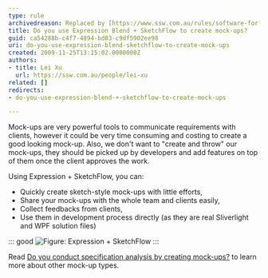 ```yaml
---
type: rule
archivedreason: Replaced by [https://www.ssw.com.au/rules/software-for-product-design](/software-for-product-design)
title: Do you use Expression Blend + SketchFlow to create mock-ups?
guid: ca54288b-c4f7-4894-bd83-c9df5902ee98
uri: do-you-use-expression-blend-sketchflow-to-create-mock-ups
created: 2009-11-25T13:15:02.0000000Z
authors:
- title: Lei Xu
  url: https://ssw.com.au/people/lei-xu
related: []
redirects:
- do-you-use-expression-blend-+-sketchflow-to-create-mock-ups

---
```


Mock-ups are very powerful tools to communicate requirements with clients, however it could be very time consuming and costing to create a good looking mock-up. Also, we don't want to "create and throw" our mock-ups, they should be picked up by developers and add features on top of them once the client approves the work. 

 Using Expression + SketchFlow, you can:

* Quickly create sketch-style mock-ups with little efforts,
* Share your mock-ups with the whole team and clients easily,
* Collect feedbacks from clients,
* Use them in development process directly (as they are real Sliverlight and WPF solution files)

<!--endintro-->

::: good
![Figure: Expression + SketchFlow](sketchflow.jpg) 
:::

Read [Do you conduct specification analysis by creating mock-ups?](/storyboarding-do-you-conduct-specification-analysis-by-creating-mock-ups) to learn more about other mock-up types.

